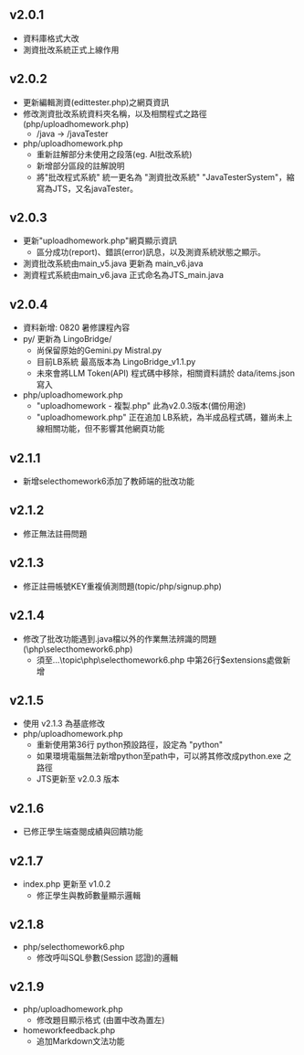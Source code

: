 ## v2.0.1
- 資料庫格式大改
- 測資批改系統正式上線作用

## v2.0.2
- 更新編輯測資(edittester.php)之網頁資訊
- 修改測資批改系統資料夾名稱，以及相關程式之路徑(php/uploadhomework.php)
  - /java -> /javaTester
- php/uploadhomework.php
  - 重新註解部分未使用之段落(eg. AI批改系統)
  - 新增部分區段的註解說明
  - 將"批改程式系統" 統一更名為 "測資批改系統" "JavaTesterSystem"，縮寫為JTS，又名javaTester。

## v2.0.3
- 更新"uploadhomework.php"網頁顯示資訊
  - 區分成功(report)、錯誤(error)訊息，以及測資系統狀態之顯示。
- 測資批改系統由main_v5.java 更新為 main_v6.java
- 測資程式系統由main_v6.java 正式命名為JTS_main.java

## v2.0.4
- 資料新增: 0820 暑修課程內容
- py/ 更新為 LingoBridge/
  - 尚保留原始的Gemini.py Mistral.py
  - 目前LB系統 最高版本為 LingoBridge_v1.1.py
  - 未來會將LLM Token(API) 程式碼中移除，相關資料請於 data/items.json 寫入
- php/uploadhomework.php
  - "uploadhomework - 複製.php" 此為v2.0.3版本(備份用途)
  - "uploadhomework.php" 正在追加 LB系統，為半成品程式碼，雖尚未上線相關功能，但不影響其他網頁功能

## v2.1.1
- 新增selecthomework6添加了教師端的批改功能

## v2.1.2
- 修正無法註冊問題

 ## v2.1.3
- 修正註冊帳號KEY重複偵測問題(topic/php/signup.php)

 ## v2.1.4
- 修改了批改功能遇到.java檔以外的作業無法辨識的問題(\php\selecthomework6.php)
  - 須至...\topic\php\selecthomework6.php 中第26行$extensions處做新增

## v2.1.5
- 使用 v2.1.3 為基底修改
- php/uploadhomework.php
  - 重新使用第36行 python預設路徑，設定為 "python"
  - 如果環境電腦無法新增python至path中，可以將其修改成python.exe 之路徑
  - JTS更新至 v2.0.3 版本

## v2.1.6
- 已修正學生端查閱成績與回饋功能

## v2.1.7
- index.php 更新至 v1.0.2
  - 修正學生與教師數量顯示邏輯

## v2.1.8
- php/selecthomework6.php
  - 修改呼叫SQL參數(Session 認證)的邏輯

## v2.1.9
- php/uploadhomework.php
  - 修改題目顯示格式 (由置中改為置左)
- homeworkfeedback.php
  - 追加Markdown文法功能
